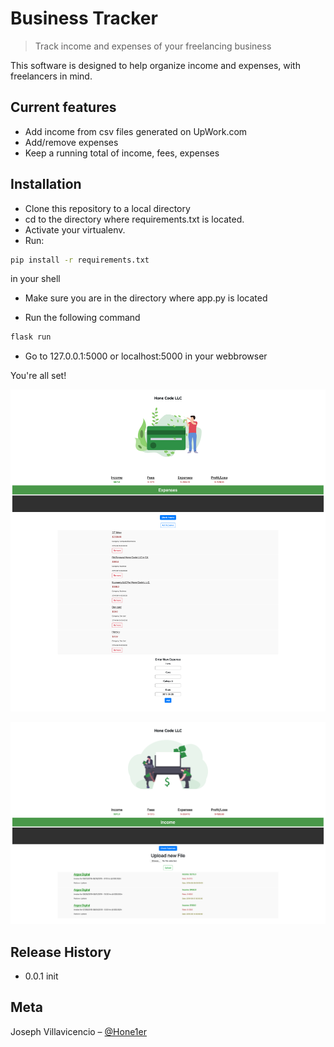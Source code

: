 # Business Tracker
> Track income and expenses of your freelancing business

This software is designed to help organize income and expenses, with freelancers in mind. 

## Current features
- Add income from csv files generated on UpWork.com
- Add/remove expenses
- Keep a running total of income, fees, expenses

## Installation

- Clone this repository to a local directory
- cd to the directory where requirements.txt is located.
- Activate your virtualenv.
- Run: 
```sh
pip install -r requirements.txt
```
in your shell

- Make sure you are in the directory where app.py is located 


- Run the following command

```sh
flask run
```

- Go to 127.0.0.1:5000 or localhost:5000 in your webbrowser


You're all set!

![](gitimg/img1.png)

![](gitimg/img2.png)

## Release History
* 0.0.1 init

## Meta

Joseph Villavicencio – [@Hone1er](https://twitter.com/hone1er)
